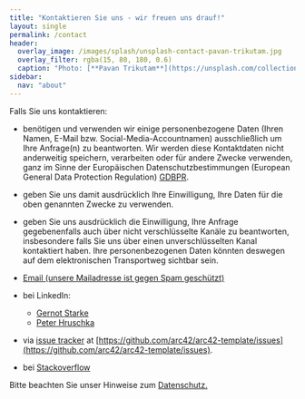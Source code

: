 ```yaml
---
title: "Kontaktieren Sie uns - wir freuen uns drauf!"
layout: single
permalink: /contact
header:
  overlay_image: /images/splash/unsplash-contact-pavan-trikutam.jpg
  overlay_filter: rgba(15, 80, 180, 0.6)
  caption: "Photo: [**Pavan Trikutam**](https://unsplash.com/collections/389099/contact?photo=71CjSSB83Wo)"
sidebar:
  nav: "about"
---
```



Falls Sie uns kontaktieren:

* benötigen und verwenden wir einige personenbezogene Daten (Ihren Namen, E-Mail bzw. Social-Media-Accountnamen)
ausschließlich um Ihre Anfrage(n) zu beantworten. Wir werden diese Kontaktdaten nicht anderweitig speichern, verarbeiten
oder für andere Zwecke verwenden, ganz im Sinne der Europäischen Datenschutzbestimmungen
(European General Data Protection Regulation) [GDBPR](https://en.wikipedia.org/wiki/General_Data_Protection_Regulation).
* geben Sie uns damit ausdrücklich Ihre Einwilligung, Ihre Daten für die oben genannten Zwecke zu verwenden.
* geben Sie uns ausdrücklich die Einwilligung, Ihre Anfrage gegebenenfalls auch über nicht verschlüsselte Kanäle zu beantworten,
insbesondere falls Sie uns über einen unverschlüsselten Kanal kontaktiert haben. 
  Ihre personenbezogenen Daten könnten deswegen auf dem elektronischen Transportweg sichtbar sein.



* <a href="xmxaxixlxtxo:ixnxfxox@xaxrxcx4x2x.xdxe" onmouseover="this.href=this.href.replace(/x/g,'');"><i class="fa fa-fw fa-envelope"></i>Email (unsere Mailadresse ist gegen Spam geschützt)</a>

* bei <i class="fab fa-fw fa-linkedin"></i>LinkedIn:
  * [Gernot Starke](https://linkedin.com/in/gernotstarke)
  * [Peter Hruschka](https://www.linkedin.com/in/peterhruschka/)

* via [<i class="fab fa-fw fa-github"></i>issue tracker](https://github.com/arc42/arc42-template/issues) at [https://github.com/arc42/arc42-template/issues](https://github.com/arc42/arc42-template/issues).
 

* bei [<i class="fab fa-fw fa-stack-overflow"></i>Stackoverflow](https://stackoverflow.com/questions/tagged/arc42)


Bitte beachten Sie unser Hinweise zum <a href="{{ site.baseurl }}/imprint">Datenschutz.</a>


